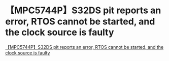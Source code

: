 # 【MPC5744P】S32DS pit reports an error, RTOS cannot be started, and the clock source is faulty
[【MPC5744P】S32DS pit reports an error, RTOS cannot be started, and the clock source is faulty](https://aiwithcloud.com/2022/09/15/%e3%80%90mpc5744p%e3%80%91s32ds_pit_reports_an_error_rtos_cannot_be_started_and_the_clock_source_is_faulty/)